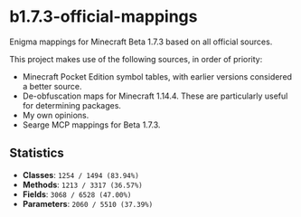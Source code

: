 # b1.7.3-official-mappings
Enigma mappings for Minecraft Beta 1.7.3 based on all official sources.

This project makes use of the following sources, in order of priority:
 - Minecraft Pocket Edition symbol tables, with earlier versions considered a better source.
 - De-obfuscation maps for Minecraft 1.14.4. These are particularly useful for determining packages.
 - My own opinions.
 - Searge MCP mappings for Beta 1.7.3.

## Statistics
 - **Classes**: `1254 / 1494 (83.94%)`
 - **Methods**: `1213 / 3317 (36.57%)`
 - **Fields**: `3068 / 6528 (47.00%)`
 - **Parameters**: `2060 / 5510 (37.39%)`
